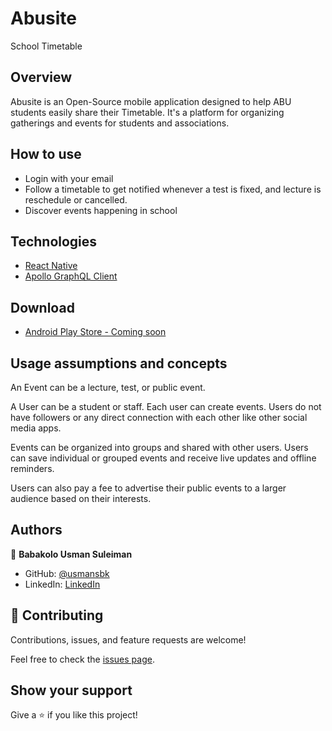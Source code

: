 # Abusite

School Timetable

## Overview

Abusite is an Open-Source mobile application designed to help ABU students easily share their Timetable. It's a platform for organizing gatherings and events for students and associations.

## How to use

- Login with your email
- Follow a timetable to get notified whenever a test is fixed, and lecture is reschedule or cancelled.
- Discover events happening in school

## Technologies

- [React Native](https://reactnative.dev/)
- [Apollo GraphQL Client](https://www.apollographql.com/)

## Download

- [Android Play Store - Coming soon](https://play.google.com/store/apps/details?id=com.abusite)

## Usage assumptions and concepts

An Event can be a lecture, test, or public event.

A User can be a student or staff. Each user can create events. Users do not have followers or any direct connection with each other like other social media apps.

Events can be organized into groups and shared with other users. Users can save individual or grouped events and receive live updates and offline reminders.

Users can also pay a fee to advertise their public events to a larger audience based on their interests.

## Authors

👤 **Babakolo Usman Suleiman**

- GitHub: [@usmansbk](https://github.com/usmansbk)
- LinkedIn: [LinkedIn](https://www.linkedin.com/in/usmansbk/)

## 🤝 Contributing

Contributions, issues, and feature requests are welcome!

Feel free to check the [issues page](../../issues/).

## Show your support

Give a ⭐️ if you like this project!
